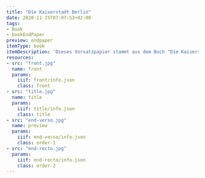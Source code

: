 ```yaml
---
title: "Die Kaiserstadt Berlin"
date: 2020-11-15T07:07:53+02:00
tags:
- Book
- bookEndPaper
preview: endpaper
itemType: book
itemDescription: 'Dieses Vorsatzpapier stammt aus dem Buch "Die Kaiserstadt Berlin, Charlottenburg und Potsdam", 3. verbesserte Auflage, erschienen ca. 1908 bei E.H. Schroeder, Berlin. <a class="worldcat" href="http://www.worldcat.org/oclc/67823231">&nbsp;</a>'
resources:
- src: "front.jpg"
  name: front
  params:
    iiif: front/info.json
    class: front
- src: "title.jpg"
  name: title
  params:
    iiif: title/info.json
    class: title
- src: "end-verso.jpg"
  name: preview
  params:
    iiif: end-verso/info.json
    class: order-1
- src: "end-recto.jpg"
  params:
    iiif: end-recto/info.json
    class: order-2
---
```



<!--more-->
